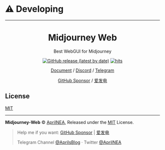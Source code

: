 # ⚠️ Developing

---
<div align="center">

<h1 align="center">Midjourney Web</h1>

Best WebGUI for Midjourney

[![GitHub release (latest by date)](https://img.shields.io/github/v/release/AprilNEA/Midjourney-Web)]()
[![hits](https://hits-app.vercel.app/hits?url=https%3A%2F%2Fgithub.com%2FAprilNEA%2FMidjourney-Web)]()


[Document](https://midjourney.sku.moe) / [Discord](https://discord.gg/y4vxgqfUW) / [Telegram](https://github.com/AprilNEA/ChatGPT-Admin-Web)

[GitHub Sponsor](https://github.com/sponsors/AprilNEA) / [爱发电](https://afdian.net/a/aprilnea)


</div>


## License

[MIT](./LICENSE)

----

**Midjourney-Web** © [AprilNEA](https://github.com/AprilNEA), Released under the [MIT](./LICENSE) License.

> Help me if you want: [GitHub Sponsor](https://github.com/sponsors/AprilNEA)  |  [爱发电](https://afdian.net/a/aprilnea)
> 
> Telegram Channel [@AprilsBlog](https://t.me/AprilsBlog) · Twitter [@AprilNEA](https://twitter.com/AprilNEA)


